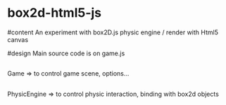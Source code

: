 box2d-html5-js
==============
#content
An experiment with box2D.js physic engine / render with Html5 canvas

#design
Main source code is on game.js
##
Game => to control game scene, options...
##
PhysicEngine => to control physic interaction, binding with box2d objects